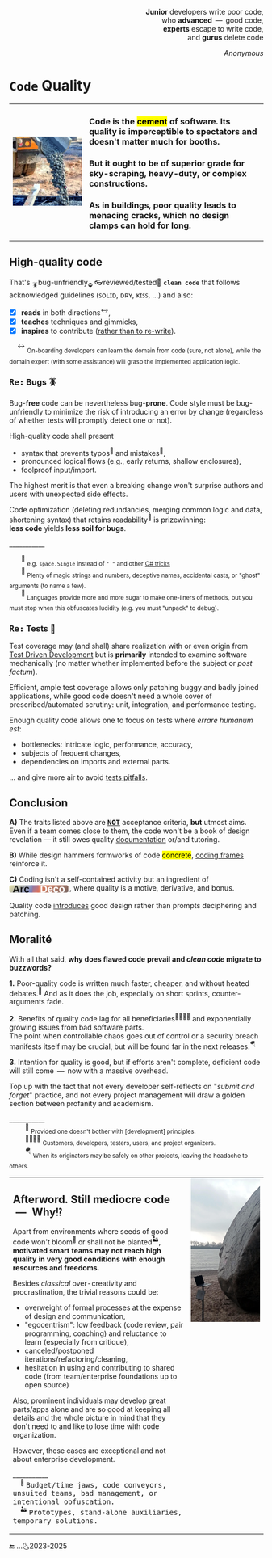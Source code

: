 <p dir="rtl">,<b>Junior</b> developers write poor code<br/>
,who <b>advanced</b> &thinsp;&mdash;&thinsp; good code<br/>
,<b>experts</b> escape to write code<br/>
and <b>gurus</b> delete code<br/></p>
<p dir="rtl"><i>Anonymous</i></p>

# `Code` Quality 

<table><tr></tr><tr valign="center"><td width=30%>
  <picture><img src="../../../_rsc/_img/photo/misc/pour_concrete.jpg" alt="&nbsp;pouring concrete" title="&nbsp;Image credit: jkcement.com&#013;&#010;(for illustration purposes only)" /></picture>
</td><td>
  
### Code is the <mark>cement</mark> of software. Its quality is imperceptible to spectators and doesn't matter much for booths.

### But it ought to be of superior grade for sky-scraping, heavy-duty, or complex constructions.

### As in buildings, poor quality leads to menacing cracks, which no design clamps can hold for long.

</td></tr></table>

## High-quality code

That's <sub>🪳</sub>bug-unfriendly<sub>⛔</sub> 👓reviewed/tested🧪 **`clean code`** that follows acknowledged guidelines (ꜱᴏʟɪᴅ, ᴅʀʏ, ᴋɪꜱꜱ, ...) and also:

+ [x] **reads** in both directions<sup>↔️</sup>,
+ [x] **teaches** techniques and gimmicks,
+ [x] **inspires** to contribute (<ins>rather than to re-write</ins>).

&nbsp; &nbsp; <sup>↔️</sup> <sub>On-boarding developers can learn the domain from code (sure, not alone), while the domain expert (with some assistance) will grasp the implemented application logic.</sub>

### <samp>Re:</samp> Bugs 🪳

Bug-**free** code can be nevertheless bug-**prone**. Code style must be bug-unfriendly to minimize the risk of introducing an error by change (regardless of whether tests will promptly detect one or not).

High-quality code shall present

+ syntax that prevents typos<sup>🎼</sup> and mistakes<sup>🥎</sup>,
+ pronounced logical flows (e.g., early returns, shallow enclosures),
+ foolproof input/import.

The highest merit is that even a breaking change won't surprise authors and users with unexpected side effects.

Code optimization (deleting redundancies, merging common logic and data, shortening syntax) that retains readability<sup>📖</sup> is prizewinning:\
**less code** yields **less soil for bugs**.

\___________

&nbsp; &nbsp; &nbsp; <sup>🎼</sup> <sub>e.g. `space.Single` instead of `" "` and other [C# tricks](../../../.net/README+/cs-hints.md)</sub>\
&nbsp; &nbsp; &nbsp; <sup>🥎</sup> <sub>Plenty of magic strings and numbers, deceptive names, accidental casts, or "ghost" arguments (to name a few).</sub>\
&nbsp; &nbsp; &nbsp; <sup>📖</sup> <sub>Languages provide more and more sugar to make one-liners of methods, but you must stop when this obfuscates lucidity (e.g. you must "unpack" to debug).</sub>

### <samp>Re:</samp> Tests 🧪

Test coverage may (and shall) share realization with or even origin from [Test Driven Development](../../tests/) but is **primarily** intended to examine software mechanically 
(no matter whether implemented before the subject or _post factum_).

Efficient, ample test coverage allows only patching buggy and badly joined applications, while good code doesn't need a whole cover of prescribed/automated scrutiny: unit, integration, and performance testing.

Enough quality code allows one to focus on tests where _errare humanum est_:

* bottlenecks: intricate logic, performance, accuracy,
* subjects of frequent changes,
* dependencies on imports and external parts.

... and give more air to avoid [tests pitfalls](../../tests/asQA/README+/QA_tests-pitfalls.md).

## Conclusion

**A)** The traits listed above are <samp><b><ins>NOT</ins></b></samp> acceptance criteria, **but** utmost aims. 
Even if a team comes close to them, the code won't be a book of design revelation — it still owes quality [documentation](../../docu) or/and tutoring.

**B)** While design hammers formworks of code <mark>concrete</mark>, [coding frames](https://github.com/Kyriosity/use-dev/tree/main/README%2B/frames) reinforce it.

**C)** Coding isn't a self-contained activity but an ingredient of <sub>[![Arc Deco.](../../../_rsc/_img/ArcDeco/ArcDeco-bar-14px_rounded.png)](../../../software/ArcDeco/README.md)</sub>&thinsp;, 
where quality is a motive, derivative, and bonus.

Quality code <ins>introduces</ins> good design rather than prompts deciphering and patching.


## Moralité

With all that said, **why does flawed code prevail and _clean code_ migrate to buzzwords?**

**1.** Poor-quality code is written much faster, cheaper, and without heated debates.<sup>🥴</sup> And as it does the job, especially on short sprints, counter-arguments fade.

**2.** Benefits of quality code lag for all beneficiaries<sup>:family_man_woman_boy_boy:</sup> and exponentially growing issues from bad software parts.\
The point when controllable chaos goes out of control or a security breach manifests itself may be crucial, but will be found far in the next releases.<sup>:parachute:</sup>

**3.** Intention for quality is good, but if efforts aren't complete, deficient code will still come &thinsp;&mdash;&thinsp; now with a massive overhead. 

Top up with the fact that not every developer self-reflects on "_submit and forget_" practice, and not every project management will draw a golden section between profanity and academism. 

\___________\
&nbsp; &nbsp; &nbsp; &nbsp; <sup>🥴</sup>&nbsp;<sub>Provided one doesn't bother with [development] principles.</sub>\
&nbsp; &nbsp; &nbsp; &nbsp; <sup>:family_man_woman_boy_boy:</sup>&nbsp;<sub>Customers, developers, testers, users, and project organizers.</sub>\
&nbsp; &nbsp; &nbsp; &nbsp; <sup>:parachute:</sup>&nbsp;<sub>When its originators may be safely on other projects, leaving the headache to others.</sub>

<table><tr></tr><tr valign="top"><td>

## Afterword. Still mediocre code &nbsp;&mdash;&nbsp; Why<samp>⁉️</samp>

Apart from environments where seeds of good code won't bloom<sup>:wilted_flower:</sup> or shall not be planted<sup>:desert:</sup>, 
**motivated smart teams may not reach high quality in very good conditions with enough resources and freedoms.**

Besides _classical_ over-creativity and procrastination, the trivial reasons could be:

+ overweight of formal processes at the expense of design and communication,
+ "egocentrism": low feedback (code review, pair programming, coaching) and reluctance to learn (especially from critique),
+ canceled/postponed iterations/refactoring/cleaning,
+ hesitation in using and contributing to shared code (from team/enterprise foundations up to open source)

Also, prominent individuals may develop great parts/apps alone and are so good at keeping all details and the whole picture in mind that they don't need to and like to lose time with code organization. 

However, these cases are exceptional and not about enterprise development.

\___________\
&nbsp; &nbsp; <sup>:wilted_flower:</sup> <samp>Budget/time jaws, code conveyors, unsuited teams, bad management, or intentional obfuscation.</samp>\
&nbsp; &nbsp; <sup>:desert:</sup> <samp>Prototypes, stand-alone auxiliaries, temporary solutions.</samp>

</td><td width="30%">
  <a href="../../../_rsc/_img/photo/blog/mount/DevVsMonolyth.jpg"><img alt="&nbsp;Stone monolyth" src="../../../_rsc/_img/photo/nat/DerAlteSchwede.jpg" title="Waterfall monolyth again..." /></a>
</td></tr></table>

🔚 ...🌜2023-2025
